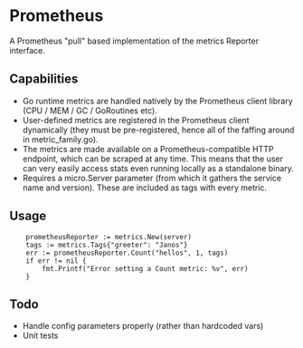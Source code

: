 Prometheus
==========

A Prometheus "pull" based implementation of the metrics Reporter interface.


Capabilities
------------

* Go runtime metrics are handled natively by the Prometheus client library (CPU / MEM / GC / GoRoutines etc).
* User-defined metrics are registered in the Prometheus client dynamically (they must be pre-registered, hence all of the faffing around in metric_family.go).
* The metrics are made available on a Prometheus-compatible HTTP endpoint, which can be scraped at any time. This means that the user can very easily access stats even running locally as a standalone binary.
* Requires a micro.Server parameter (from which it gathers the service name and version). These are included as tags with every metric.


Usage
-----

```golang
    prometheusReporter := metrics.New(server)
    tags := metrics.Tags{"greeter": "Janos"}
    err := prometheusReporter.Count("hellos", 1, tags)
    if err != nil {
        fmt.Printf("Error setting a Count metric: %v", err)
    }
```


Todo
----

* Handle config parameters properly (rather than hardcoded vars)
* Unit tests
